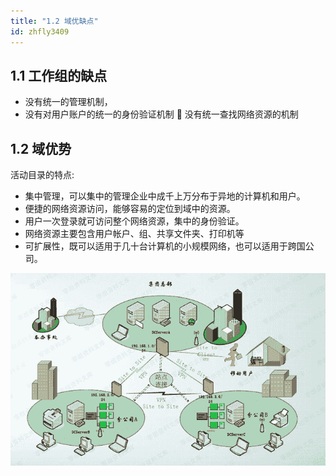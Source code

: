 ```yaml
---
title: "1.2 域优缺点"
id: zhfly3409
---
```


## 1.1 工作组的缺点

*   没有统一的管理机制，
*   没有对用户账户的统一的身份验证机制  没有统一查找网络资源的机制

## 1.2 域优势

活动目录的特点:

*   集中管理，可以集中的管理企业中成千上万分布于异地的计算机和用户。
*   便捷的网络资源访问，能够容易的定位到域中的资源。
*   用户一次登录就可访问整个网络资源，集中的身份验证。
*   网络资源主要包含用户帐户、组、共享文件夹、打印机等
*   可扩展性，既可以适用于几十台计算机的小规模网络，也可以适用于跨国公司。

![image](../img/4877aa8153a6b0e26b1cbd95bb7e5b85.png)